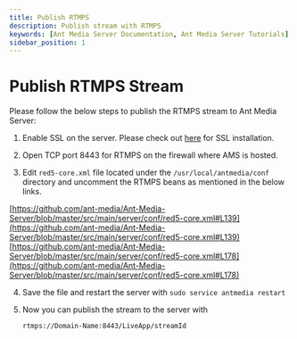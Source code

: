 ```yaml
---
title: Publish RTMPS
description: Publish stream with RTMPS
keywords: [Ant Media Server Documentation, Ant Media Server Tutorials]
sidebar_position: 1
---
```


# Publish RTMPS Stream

Please follow the below steps to publish the RTMPS stream to Ant Media Server:

1.  Enable SSL on the server. Please check out [here](https://antmedia.io/docs/guides/installing-on-linux/setting-up-ssl/) for SSL installation.
    
2.  Open TCP port 8443 for RTMPS on the firewall where AMS is hosted.
    
3.  Edit  `red5-core.xml`  file located under the `/usr/local/antmedia/conf` directory and uncomment the RTMPS beans as mentioned in the below links.
    
  [https://github.com/ant-media/Ant-Media-Server/blob/master/src/main/server/conf/red5-core.xml#L139](https://github.com/ant-media/Ant-Media-Server/blob/master/src/main/server/conf/red5-core.xml#L139)  
    [https://github.com/ant-media/Ant-Media-Server/blob/master/src/main/server/conf/red5-core.xml#L178](https://github.com/ant-media/Ant-Media-Server/blob/master/src/main/server/conf/red5-core.xml#L178)
    
4.  Save the file and restart the server with  `sudo service antmedia restart`
    
5.  Now you can publish the stream to the server with  
    
     `rtmps://Domain-Name:8443/LiveApp/streamId`
